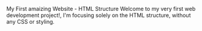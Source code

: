 My First amaizing Website - HTML Structure 
Welcome to my very first web development project!, I'm focusing solely on the HTML structure, without any CSS or styling.



